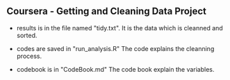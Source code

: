 ## Coursera - Getting and Cleaning Data Project

* results is in the file named "tidy.txt". 
It is the data which is cleanned and sorted.

* codes are saved in "run_analysis.R" 
The code explains the cleanning process. 

* codebook is in "CodeBook.md" 
The code book explain the variables.
